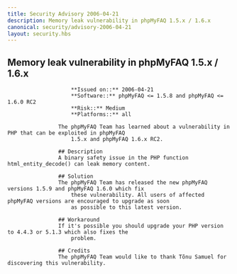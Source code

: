 ```yaml
---
title: Security Advisory 2006-04-21
description: Memory leak vulnerability in phpMyFAQ 1.5.x / 1.6.x
canonical: security/advisory-2006-04-21
layout: security.hbs
---
```


## Memory leak vulnerability in phpMyFAQ 1.5.x / 1.6.x

                        **Issued on::** 2006-04-21
                        **Software::** phpMyFAQ <= 1.5.8 and phpMyFAQ <= 1.6.0 RC2
                        **Risk::** Medium
                        **Platforms::** all

                    The phpMyFAQ Team has learned about a vulnerability in PHP that can be exploited in phpMyFAQ
                        1.5.x and phpMyFAQ 1.6.x RC2.

                    ## Description
                    A binary safety issue in the PHP function html_entity_decode() can leak memory content.

                    ## Solution
                    The phpMyFAQ Team has released the new phpMyFAQ versions 1.5.9 and phpMyFAQ 1.6.0 which fix
                        these vulnerability. All users of affected phpMyFAQ versions are encouraged to upgrade as soon
                        as possible to this latest version.

                    ## Workaround
                    If it's possible you should upgrade your PHP version to 4.4.3 or 5.1.3 which also fixes the
                        problem.

                    ## Credits
                    The phpMyFAQ Team would like to thank Tõnu Samuel for discovering this vulnerability.
